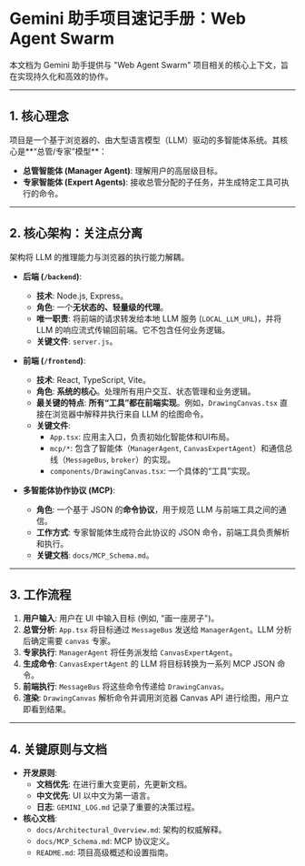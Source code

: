 # Gemini 助手项目速记手册：Web Agent Swarm

本文档为 Gemini 助手提供与 "Web Agent Swarm" 项目相关的核心上下文，旨在实现持久化和高效的协作。

---

## 1. 核心理念

项目是一个基于浏览器的、由大型语言模型（LLM）驱动的多智能体系统。其核心是**“总管/专家”模型**：

-   **总管智能体 (Manager Agent)**: 理解用户的高层级目标。
-   **专家智能体 (Expert Agents)**: 接收总管分配的子任务，并生成特定工具可执行的命令。

---

## 2. 核心架构：关注点分离

架构将 LLM 的推理能力与浏览器的执行能力解耦。

-   **后端 (`/backend`)**:
    -   **技术**: Node.js, Express。
    -   **角色**: 一个**无状态的、轻量级的代理**。
    -   **唯一职责**: 将前端的请求转发给本地 LLM 服务 (`LOCAL_LLM_URL`)，并将 LLM 的响应流式传输回前端。它不包含任何业务逻辑。
    -   **关键文件**: `server.js`。

-   **前端 (`/frontend`)**:
    -   **技术**: React, TypeScript, Vite。
    -   **角色**: **系统的核心**。处理所有用户交互、状态管理和业务逻辑。
    -   **最关键的特点**: **所有“工具”都在前端实现**。例如，`DrawingCanvas.tsx` 直接在浏览器中解释并执行来自 LLM 的绘图命令。
    -   **关键文件**:
        -   `App.tsx`: 应用主入口，负责初始化智能体和UI布局。
        -   `mcp/*`: 包含了智能体（`ManagerAgent`, `CanvasExpertAgent`）和通信总线（`MessageBus`, `broker`）的实现。
        -   `components/DrawingCanvas.tsx`: 一个具体的“工具”实现。

-   **多智能体协作协议 (MCP)**:
    -   **角色**: 一个基于 JSON 的**命令协议**，用于规范 LLM 与前端工具之间的通信。
    -   **工作方式**: 专家智能体生成符合此协议的 JSON 命令，前端工具负责解析和执行。
    -   **关键文档**: `docs/MCP_Schema.md`。

---

## 3. 工作流程

1.  **用户输入**: 用户在 UI 中输入目标 (例如, "画一座房子")。
2.  **总管分析**: `App.tsx` 将目标通过 `MessageBus` 发送给 `ManagerAgent`。LLM 分析后确定需要 `canvas` 专家。
3.  **专家执行**: `ManagerAgent` 将任务派发给 `CanvasExpertAgent`。
4.  **生成命令**: `CanvasExpertAgent` 的 LLM 将目标转换为一系列 MCP JSON 命令。
5.  **前端执行**: `MessageBus` 将这些命令传递给 `DrawingCanvas`。
6.  **渲染**: `DrawingCanvas` 解析命令并调用浏览器 Canvas API 进行绘图，用户立即看到结果。

---

## 4. 关键原则与文档

-   **开发原则**:
    -   **文档优先**: 在进行重大变更前，先更新文档。
    -   **中文优先**: UI 以中文为第一语言。
    -   **日志**: `GEMINI_LOG.md` 记录了重要的决策过程。
-   **核心文档**:
    -   `docs/Architectural_Overview.md`: 架构的权威解释。
    -   `docs/MCP_Schema.md`: MCP 协议定义。
    -   `README.md`: 项目高级概述和设置指南。
